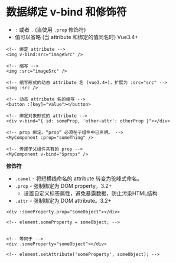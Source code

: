 # 数据绑定 v-bind 和修饰符

- `:` 或者 `.` (当使用 `.prop` 修饰符)
- 值可以省略 (当 attribute 和绑定的值同名时) Vue3.4+

```vue
<!-- 绑定 attribute -->
<img v-bind:src="imageSrc" />

<!-- 缩写 -->
<img :src="imageSrc" />

<!-- 缩写形式的动态 attribute 名 (vue3.4+)，扩展为 :src="src" -->
<img :src />

<!-- 动态 attribute 名的缩写 -->
<button :[key]="value"></button>

<!-- 绑定对象形式的 attribute -->
<div v-bind="{ id: someProp, 'other-attr': otherProp }"></div>

<!-- prop 绑定。“prop” 必须在子组件中已声明。 -->
<MyComponent :prop="someThing" />

<!-- 传递子父组件共有的 prop -->
<MyComponent v-bind="$props" />
```

**修饰符**

- `.camel` - 将短横线命名的 attribute 转变为驼峰式命名。
- `.prop` - 强制绑定为 DOM property。3.2+
	- 设置自定义标签属性，避免暴露数据，防止污染HTML结构
- `.attr` - 强制绑定为 DOM attribute。3.2+

```vue
<div :someProperty.prop="someObject"></div>

<!-- element.someProperty = someObject; -->


<!-- 等同于 -->
<div .someProperty="someObject"></div>

<!-- element.setAttribute('someProperty', someObject); -->
```

